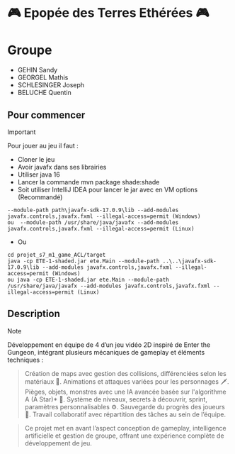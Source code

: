 # 🎮 Epopée des Terres Ethérées 🎮

# Groupe
- GEHIN Sandy
- GEORGEL Mathis
- SCHLESINGER Joseph
- BELUCHE Quentin

## Pour commencer

> [!IMPORTANT]
> Pour jouer au jeu il faut :
> - Cloner le jeu
> - Avoir javafx dans ses librairies
> - Utiliser java 16
> - Lancer la commande mvn package shade:shade
> - Soit utiliser IntelliJ IDEA pour lancer le jar avec en VM options (Recommandé)
``` 
--module-path path\javafx-sdk-17.0.9\lib --add-modules javafx.controls,javafx.fxml --illegal-access=permit (Windows)
ou  --module-path /usr/share/java/javafx --add-modules javafx.controls,javafx.fxml --illegal-access=permit (Linux)
```
- Ou 
```
cd projet_s7_m1_game_ACL/target
java -cp ETE-1-shaded.jar ete.Main --module-path ..\..\javafx-sdk-17.0.9\lib --add-modules javafx.controls,javafx.fxml --illegal-access=permit (Windows)
ou java -cp ETE-1-shaded.jar ete.Main --module-path /usr/share/java/javafx --add-modules javafx.controls,javafx.fxml --illegal-access=permit (Linux)
```

## Description
> [!NOTE]
> Développement en équipe de 4 d’un jeu vidéo 2D inspiré de Enter the Gungeon, intégrant plusieurs mécaniques de gameplay et éléments techniques :

> Création de maps avec gestion des collisions, différenciées selon les matériaux 🔨.
> Animations et attaques variées pour les personnages 🗡️.
> Pièges, objets, monstres avec une IA avancée basée sur l'algorithme A (A Star)* 🤖.
> Système de niveaux, secrets à découvrir, sprint, paramètres personnalisables ⚙️.
> Sauvegarde du progrès des joueurs 💾.
> Travail collaboratif avec répartition des tâches au sein de l’équipe.

> Ce projet met en avant l’aspect conception de gameplay, intelligence artificielle et gestion de groupe, offrant une expérience complète de développement de jeu.
